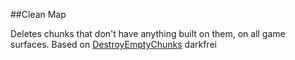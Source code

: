##Clean Map

Deletes chunks that don't have anything built on them, on all game surfaces.
Based on [DestroyEmptyChunks](https://mods.factorio.com/mods/darkfrei/DestroyEmptyChunks) darkfrei
